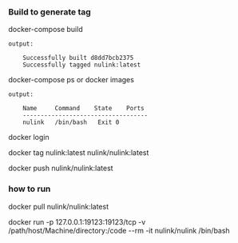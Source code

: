 ### Build to generate tag

docker-compose build

```
output:

    Successfully built d8dd7bcb2375
    Successfully tagged nulink:latest
```

docker-compose ps or docker images

```
output:

    Name     Command    State    Ports
    -----------------------------------
    nulink   /bin/bash   Exit 0
```

docker login

docker tag nulink:latest nulink/nulink:latest

docker push nulink/nulink:latest

### how to run

docker pull nulink/nulink:latest

docker run  -p 127.0.0.1:19123:19123/tcp -v /path/host/Machine/directory:/code --rm -it nulink/nulink /bin/bash
